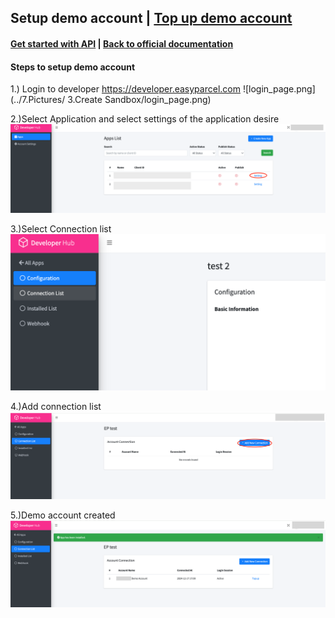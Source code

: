 ## Setup demo account  | [Top up demo account](#Top-up-demo-account)

#### [Get started with API](1.get_started_with_easy_pracel_open_API.md) | [Back to official documentation](../README.md)

#### Steps to setup demo account
1.) Login to developer https://developer.easyparcel.com
![login_page.png](../7.Pictures/ 3.Create Sandbox/login_page.png)

2.)Select Application and select settings of the application desire
![selectappsettings.png](../Pictures/selectappsettings.png)

3.)Select Connection list
![selectconnectionlist.png](../Pictures/selectconnectionlist.png)

4.)Add connection list
![addconnection.png](../Pictures/addconnection.png)

5.)Demo account created
![AddConnection.png](../Pictures/demo_acc_success.png)
